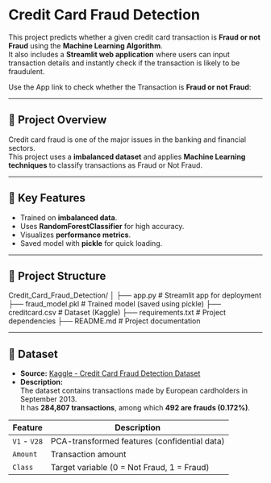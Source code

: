 # Credit Card Fraud Detection 

This project predicts whether a given credit card transaction is **Fraud or not Fraud** using the **Machine Learning Algorithm**.  
It also includes a **Streamlit web application** where users can input transaction details and instantly check if the transaction is likely to be fraudulent.

Use the App link to check whether the Transaction is **Fraud or not Fraud**:

---

## 🚀 Project Overview

Credit card fraud is one of the major issues in the banking and financial sectors.  
This project uses a **imbalanced dataset** and applies **Machine Learning techniques** to classify transactions as Fraud or Not Fraud.

---

## 🧠 Key Features
- Trained on **imbalanced data**.
- Uses **RandomForestClassifier** for high accuracy.
- Visualizes **performance metrics**.
- Saved model with **pickle** for quick loading.

---

## 📂 Project Structure

Credit_Card_Fraud_Detection/
│
├── app.py # Streamlit app for deployment
├── fraud_model.pkl # Trained model (saved using pickle)
├── creditcard.csv # Dataset (Kaggle)
├── requirements.txt # Project dependencies
├── README.md # Project documentation

---

## 🧾 Dataset

- **Source:** [Kaggle - Credit Card Fraud Detection Dataset](https://www.kaggle.com/mlg-ulb/creditcardfraud)
- **Description:**  
  The dataset contains transactions made by European cardholders in September 2013.  
  It has **284,807 transactions**, among which **492 are frauds (0.172%)**.

| Feature | Description |
|----------|--------------|
| `V1` - `V28` | PCA-transformed features (confidential data) |
| `Amount` | Transaction amount |
| `Class` | Target variable (0 = Not Fraud, 1 = Fraud) |


